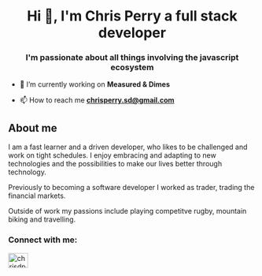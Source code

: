 <!--
**ChrisDPerry/ChrisDPerry** is a ✨ _special_ ✨ repository because its `README.md` (this file) appears on your GitHub profile.

Here are some ideas to get you started:

- 🔭 I’m currently working on ...
- 🌱 I’m currently learning ...
- 👯 I’m looking to collaborate on ...
- 🤔 I’m looking for help with ...
- 💬 Ask me about ...
- 📫 How to reach me: ...
- 😄 Pronouns: ...
- ⚡ Fun fact: ...


# Chris Perry

Hi I'm Chris - I am a Full Stack Software Engineer living in Shropshire in the Midlands. I'm passionate about creating scalable and reliable applications that provide great user experience.

Knowledgable in Javascript technologies including Typescript, React, React Native, Angular, MongoDB, Koa, Express and NodeJs.

## Favourite Technologies:

```
→ Typescript
→ React
→ React Native
→ MongoDB
→ Express
```

## For Fun?

```
🏉 Semi-professional Rugby Player
🏋️ Keeping Active
```


## Connect/Contact

👉[LinkedIn](www.linkedin.com/in/chrisDperry-sd)👈
-->
<h1 align="center">Hi 👋, I'm Chris Perry a full stack developer</h1>
<h3 align="center">I'm passionate about all things involving the javascript ecosystem</h3>

- 🔭 I’m currently working on **Measured & Dimes**

- 📫 How to reach me **chrisperry.sd@gmail.com**

## About me

I am a fast learner and a driven developer, who likes to be challenged and work on tight schedules. I enjoy embracing and adapting to new technologies and the possibilities to make our lives better through technology.

Previously to becoming a software developer I worked as trader, trading the financial markets. 

Outside of work my passions include playing competitve rugby, mountain biking and travelling. 

<h3 align="left">Connect with me:</h3>
<p align="left">
<a href="https://linkedin.com/in/chrisdperry-sd" target="blank"><img align="center" src="https://cdn.jsdelivr.net/npm/simple-icons@3.0.1/icons/linkedin.svg" alt="chrisdperry-sd" height="30" width="40" /></a>
</p>


